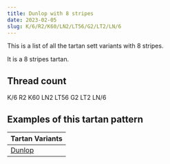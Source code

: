 ```yaml
---
title: Dunlop with 8 stripes
date: 2023-02-05
slug: K/6/R2/K60/LN2/LT56/G2/LT2/LN/6
---
```

This is a list of all the tartan sett variants with 8 stripes.

It is a 8 stripes tartan.


## Thread count
K/6 R2 K60 LN2 LT56 G2 LT2 LN/6

## Examples of this tartan pattern

| Tartan Variants |
|---------------|
| [Dunlop](/variants/k/6/r2/k60/ln2/lt56/g2/lt2/ln/6-g008000-k000000-lne0e0e0-lt806050-rc00000)||

